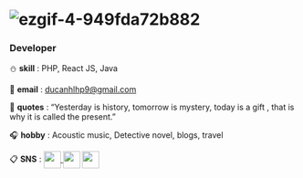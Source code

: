 # ![ezgif-4-949fda72b882](https://user-images.githubusercontent.com/48445457/91256339-4dd06a80-e791-11ea-8255-3e3adddc4a72.gif)
### Developer

:snowman: **skill**        : PHP, React JS, Java

:email: **email**          : ducanhlhp9@gmail.com

:book: **quotes**          : “Yesterday is history, tomorrow is mystery, today is a gift , that is why it is called the present.”

:headphones: **hobby**     : Acoustic music, Detective novel, blogs, travel



:clipboard: **SNS**        : [<img align="center" src="https://user-images.githubusercontent.com/48445457/91256686-30e86700-e792-11ea-8ef4-2f89e75a7cb9.png" width="30">
](https://www.linkedin.com/in/hoang-duc-anh-668872192/) [<img align="center" src="https://user-images.githubusercontent.com/48445457/91257086-35f9e600-e793-11ea-9af9-eecd41aee74c.png" width="30">](https://twitter.com/HongcAn52449307) [<img align="center" src="https://user-images.githubusercontent.com/48445457/91257308-bf111d00-e793-11ea-947c-4a6458511343.png" width="30">](https://www.facebook.com/hoangduc.anh.1420) 













